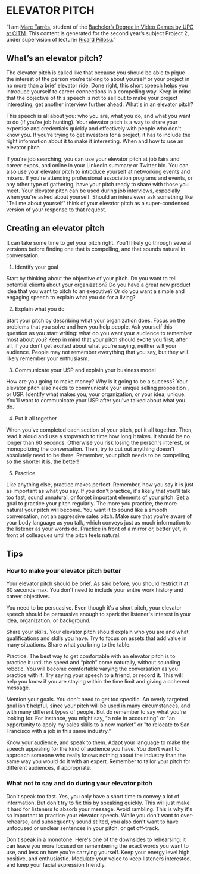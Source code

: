 # ELEVATOR PITCH  
  
“I am [Marc Tarrés](), student of the
[Bachelor’s Degree in Video Games by UPC at CITM](https://www.citm.upc.edu/ing/estudis/graus-videojocs/). This content is generated for the second year’s subject Project 2, under supervision of lecturer [Ricard Pillosu](https://es.linkedin.com/in/ricardpillosu).”  

## What’s an elevator pitch?  

The elevator pitch is called like that because you should be able to pique the interest of the person you’re talking to about yourself or your project in no more than a brief elevator ride. Done right, this short speech helps you introduce yourself to career connections in a compelling way.
Keep in mind that the objective of this speech is not to sell but to make your project interesting, get another interview further ahead.
What's in an elevator pitch?

This speech is all about you: who you are, what you do, and what you want to do (if you're job hunting).
Your elevator pitch is a way to share your expertise and credentials quickly and effectively with people who don't know you.
If you’re trying to get investors for a project, it has to include the right information about it to make it interesting.
When and how to use an elevator pitch

If you're job searching, you can use your elevator pitch at job fairs and career expos, and online in your LinkedIn summary or Twitter bio.
You can also use your elevator pitch to introduce yourself at networking events and mixers. If you're attending professional association programs and events, or any other type of gathering, have your pitch ready to share with those you meet.
Your elevator pitch can be used during job interviews, especially when you're asked about yourself. Should an interviewer ask something like "Tell me about yourself" think of your elevator pitch as a super-condensed version of your response to that request.
 
 
## Creating an elevator pitch  

It can take some time to get your pitch right. You'll likely go through several versions before finding one that is compelling, and that sounds natural in conversation.  

1. Identify your goal  

Start by thinking about the objective of your pitch.
Do you want to tell potential clients about your organization? Do you have a great new product idea that you want to pitch to an executive? Or do you want a simple and engaging speech to explain what you do for a living?  

2. Explain what you do  

Start your pitch by describing what your organization does. Focus on the problems that you solve and how you help people. 
Ask yourself this question as you start writing: what do you want your audience to remember most about you?
Keep in mind that your pitch should excite you first; after all, if you don't get excited about what you're saying, neither will your audience. People may not remember everything that you say, but they will likely remember your enthusiasm.  

3. Communicate your USP and explain your business model  

How are you going to make money?
Why is it going to be a success?
Your elevator pitch also needs to communicate your unique selling proposition , or USP.
Identify what makes you, your organization, or your idea, unique. You'll want to communicate your USP after you've talked about what you do.  

4. Put it all together  

When you've completed each section of your pitch, put it all together.
Then, read it aloud and use a stopwatch to time how long it takes. It should be no longer than 60 seconds. Otherwise you risk losing the person's interest, or monopolizing the conversation.
Then, try to cut out anything doesn't absolutely need to be there. Remember, your pitch needs to be compelling, so the shorter it is, the better!  

5. Practice  

Like anything else, practice makes perfect. Remember, how you say it is just as important as what you say. If you don't practice, it's likely that you'll talk too fast, sound unnatural, or forget important elements of your pitch.
Set a goal to practice your pitch regularly. The more you practice, the more natural your pitch will become. You want it to sound like a smooth conversation, not an aggressive sales pitch.
Make sure that you're aware of your body language  as you talk, which conveys just as much information to the listener as your words do. Practice in front of a mirror or, better yet, in front of colleagues until the pitch feels natural.
 

## Tips  

### How to make your elevator pitch better  
  
  

Your elevator pitch should be brief. As said before, you should restrict it at 60 seconds max. You don't need to include your entire work history and career objectives.  

You need to be persuasive. Even though it's a short pitch, your elevator speech should be persuasive enough to spark the listener's interest in your idea, organization, or background.  

Share your skills. Your elevator pitch should explain who you are and what qualifications and skills you have. Try to focus on assets that add value in many situations. Share what you bring to the table.   

Practice. The best way to get comfortable with an elevator pitch is to practice it until the speed and “pitch” come naturally, without sounding robotic. You will become comfortable varying the conversation as you practice with it. Try saying your speech to a friend, or record it. This will help you know if you are staying within the time limit and giving a coherent message.   

Mention your goals. You don't need to get too specific. An overly targeted goal isn't helpful, since your pitch will be used in many circumstances, and with many different types of people. But do remember to say what you're looking for. For instance, you might say, "a role in accounting" or "an opportunity to apply my sales skills to a new market" or "to relocate to San Francisco with a job in this same industry."   

Know your audience, and speak to them. Adapt your language to make the speech appealing for the kind of audience you have. You don’t want to approach someone who really knows nothing about the industry than the same way you would do it with an expert. Remember to tailor your pitch for different audiences, if appropriate.  

### What not to say and do during your elevator pitch

Don't speak too fast. Yes, you only have a short time to convey a lot of information. But don't try to fix this by speaking quickly. This will just make it hard for listeners to absorb your message.
Avoid rambling. This is why it's so important to practice your elevator speech.
While you don't want to over-rehearse, and subsequently sound stilted, you also don't want to have unfocused or unclear sentences in your pitch, or get off-track. 
 
Don't speak in a monotone. Here's one of the downsides to rehearsing: it can leave you more focused on remembering the exact words you want to use, and less on how you're carrying yourself. Keep your energy level high, positive, and enthusiastic. Modulate your voice to keep listeners interested, and keep your facial expression friendly. 

